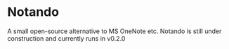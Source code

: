 # Notando
A small open-source alternative to MS OneNote etc.
Notando is still under construction and currently runs in v0.2.0
